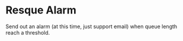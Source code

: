 Resque Alarm
===========

Send out an alarm (at this time, just support email) when queue length reach a threshold. 

